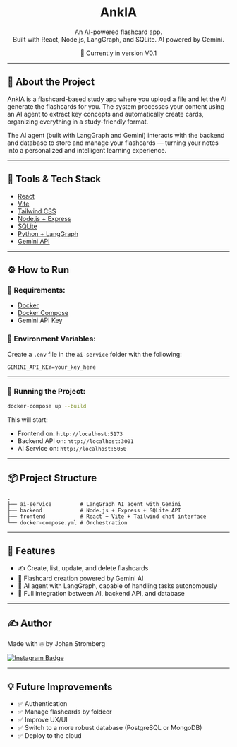 <h1 align="center">AnkIA</h1>

<p align="center">
An AI-powered flashcard app.<br>
Built with React, Node.js, LangGraph, and SQLite. AI powered by Gemini.<br>
</p>
<p align="center">🚀 Currently in version V0.1</p>

---

## 🧠 About the Project

AnkIA is a flashcard-based study app where you upload a file and let the AI generate the flashcards for you.
The system processes your content using an AI agent to extract key concepts and automatically create cards, organizing everything in a study-friendly format.

The AI agent (built with LangGraph and Gemini) interacts with the backend and database to store and manage your flashcards — turning your notes into a personalized and intelligent learning experience.

---

## 🧰 Tools & Tech Stack

- [React](https://react.dev/)
- [Vite](https://vitejs.dev/)
- [Tailwind CSS](https://tailwindcss.com/)
- [Node.js + Express](https://expressjs.com/)
- [SQLite](https://www.sqlite.org/)
- [Python + LangGraph](https://langgraph.org/)
- [Gemini API](https://aistudio.google.com/app/prompts/new_chat)

---

## ⚙️ How to Run

### 🔑 Requirements:
- [Docker](https://www.docker.com/)
- [Docker Compose](https://docs.docker.com/compose/)
- Gemini API Key

### 🔧 Environment Variables:
Create a `.env` file in the `ai-service` folder with the following:

```
GEMINI_API_KEY=your_key_here
```

---

### 🚀 Running the Project:

```bash
docker-compose up --build
```

This will start:
- Frontend on: `http://localhost:5173`
- Backend API on: `http://localhost:3001`
- AI Service on: `http://localhost:5050`
  
---

## 📦 Project Structure

```
.
├── ai-service         # LangGraph AI agent with Gemini
├── backend            # Node.js + Express + SQLite API
├── frontend           # React + Vite + Tailwind chat interface
└── docker-compose.yml # Orchestration
```

---

## 🤖 Features

- ✍️ Create, list, update, and delete flashcards
- 💬 Flashcard creation powered by Gemini AI
- 🧠 AI agent with LangGraph, capable of handling tasks autonomously
- 🔗 Full integration between AI, backend API, and database

---

## ✍️ Author

Made with 🔥 by Johan Stromberg

[![Instagram Badge](https://img.shields.io/badge/-Instagram-%23E4405F?style=for-the-badge&logo=instagram&logoColor=white)](https://instagram.com/_johanrecaman_)

---

## 💡 Future Improvements

- ✅ Authentication
- ✅ Manage flashcards by foldeer
- ✅ Improve UX/UI
- ✅ Switch to a more robust database (PostgreSQL or MongoDB)
- ✅ Deploy to the cloud
